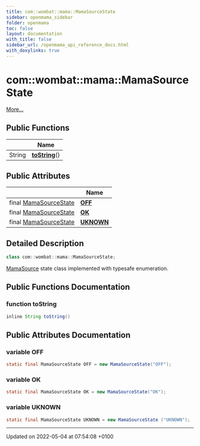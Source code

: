 ```yaml
---
title: com::wombat::mama::MamaSourceState
sidebar: openmama_sidebar
folder: openmama
toc: false
layout: documentation
with_title: false
sidebar_url: /openmama_api_reference_docs.html
with_doxylinks: true
---
```


# com::wombat::mama::MamaSourceState



 [More...](#detailed-description)

## Public Functions

|                | Name           |
| -------------- | -------------- |
| String | **[toString](classcom_1_1wombat_1_1mama_1_1MamaSourceState.html#function-tostring)**() |

## Public Attributes

|                | Name           |
| -------------- | -------------- |
| final [MamaSourceState](classcom_1_1wombat_1_1mama_1_1MamaSourceState.html) | **[OFF](classcom_1_1wombat_1_1mama_1_1MamaSourceState.html#variable-off)**  |
| final [MamaSourceState](classcom_1_1wombat_1_1mama_1_1MamaSourceState.html) | **[OK](classcom_1_1wombat_1_1mama_1_1MamaSourceState.html#variable-ok)**  |
| final [MamaSourceState](classcom_1_1wombat_1_1mama_1_1MamaSourceState.html) | **[UKNOWN](classcom_1_1wombat_1_1mama_1_1MamaSourceState.html#variable-uknown)**  |

## Detailed Description

```java
class com::wombat::mama::MamaSourceState;
```


[MamaSource](classcom_1_1wombat_1_1mama_1_1MamaSource.html) state class implemented with typesafe enumeration. 

## Public Functions Documentation

### function toString

```java
inline String toString()
```


## Public Attributes Documentation

### variable OFF

```java
static final MamaSourceState OFF = new MamaSourceState("OFF");
```


### variable OK

```java
static final MamaSourceState OK = new MamaSourceState("OK");
```


### variable UKNOWN

```java
static final MamaSourceState UKNOWN = new MamaSourceState ("UKNOWN");
```


-------------------------------

Updated on 2022-05-04 at 07:54:08 +0100